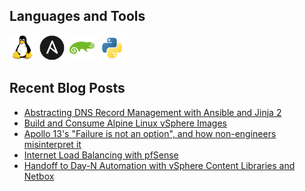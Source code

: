## Languages and Tools

<div>
    <img src="https://raw.githubusercontent.com/devicons/devicon/master/icons/linux/linux-original.svg" width="40" height="40"/>&nbsp;
    <img src="https://raw.githubusercontent.com/devicons/devicon/master/icons/ansible/ansible-original.svg" title="Ansible" alt="ansible" width="40" height="40"/>&nbsp;
    <img src="https://raw.githubusercontent.com/devicons/devicon/master/icons/opensuse/opensuse-original.svg" width="40" height="40"/>&nbsp;
    <img src="https://raw.githubusercontent.com/devicons/devicon/master/icons/python/python-original.svg" width="40" height="40"/>&nbsp;
</div>

## Recent Blog Posts

<!-- BLOG-POST-LIST:START -->
- [Abstracting DNS Record Management with Ansible and Jinja 2](https://blog.engyak.co/2024/01/dns-automation/)
- [Build and Consume Alpine Linux vSphere Images](https://blog.engyak.co/2023/12/alpine/)
- [Apollo 13&#39;s &quot;Failure is not an option&quot;, and how non-engineers misinterpret it](https://blog.engyak.co/2023/11/failure-analysis/)
- [Internet Load Balancing with pfSense](https://blog.engyak.co/2023/10/internet-lb/)
- [Handoff to Day-N Automation with vSphere Content Libraries and Netbox](https://blog.engyak.co/2023/09/vsphere-dayn/)
<!-- BLOG-POST-LIST:END -->

